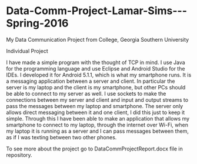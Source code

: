 # Data-Comm-Project-Lamar-Sims---Spring-2016
My Data Communication Project from College, Georgia Southern University

Individual Project

I have made a simple program with the thought of TCP in mind. I use Java for the programming language and use Eclipse and Android Studio
for the IDEs. I developed it for Android 5.1.1, which is what my smartphone runs. It is a messaging application between a server and
client. In particular the server is my laptop and the client is my smartphone, but other PCs should be able to connect to my server as
well. I use sockets to make the connections between my server and client and input and output streams to pass the messages between my
laptop and smartphone. The server only allows direct messaging between it and one client, I did this just to keep it simple. Through
this I have been able to make an application that allows my smartphone to connect to my laptop, through the internet over Wi-Fi, when my
laptop it is running as a server and I can pass messages between them, as if I was texting between two other phones.

To see more about the project go to DataCommProjectReport.docx file in repository.
